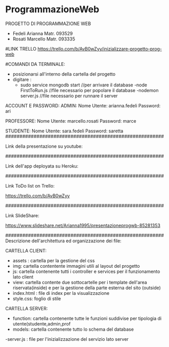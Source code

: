 # ProgrammazioneWeb
PROGETTO DI PROGRAMMAZIONE WEB 
- Fedeli Arianna Matr. 093529
- Rosati Marcello Matr. 093335


#LINK TRELLO
https://trello.com/b/AvB0wZyy/inizializzare-progetto-prog-web

#COMANDI DA TERMINALE:
- posizionarsi all'interno della cartella del progetto
- digitare :
    - sudo service mongodb start    //per arrivare il database
    -node FirstToRun.js  //file necessario per popolare il database
    -nodemon server.js     //file necessario per runnare il server

ACCOUNT E PASSWORD:
ADMIN:
Nome Utente: arianna.fedeli
Password: ari

PROFESSORE:
Nome Utente: marcello.rosati
Password: marce

STUDENTE:
Nome Utente: sara.fedeli
Password: saretta
########################################################

Link della presentazione su youtube:

########################################################

Link dell'app deployata su Heroku:

########################################################

Link ToDo list on Trello:

https://trello.com/b/AvB0wZyy

########################################################

Link SlideShare:

https://www.slideshare.net/Arianna1995/presentazioneprogwb-85281353

########################################################
Descrizione dell'architettura ed organizzazione dei file:

CARTELLA CLIENT:
 - assets : cartella per la gestione del css
 - img: cartella contentente immagini utili al layout del progetto
 - js: cartella contenente tutti i controller e services per il funzionamento lato client
 - view: cartella contente due sottocartelle per i template dell'area riservata(inside) e per la gestione della parte esterna del sito (outside)
 - index.html : file di index per la visualizzazione
 - style.css: foglio di stile

 CARTELLA SERVER:
 - function: cartella contenente tutte le funzioni suddivise per tipologia di utente(studente,admin,prof
 - models: cartella contenente tutto lo schema del database


 -server.js : file per l'inizializzazione del servizio lato server